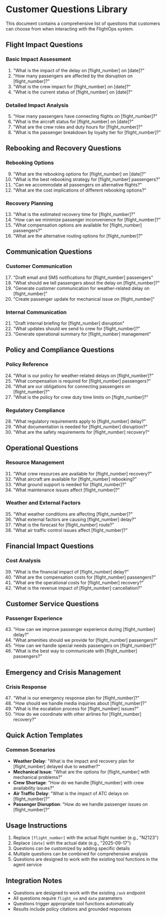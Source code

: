 # Customer Questions Library

This document contains a comprehensive list of questions that customers can choose from when interacting with the FlightOps system.

## Flight Impact Questions

### Basic Impact Assessment
1. "What is the impact of the delay on [flight_number] on [date]?"
2. "How many passengers are affected by the disruption on [flight_number]?"
3. "What is the crew impact for [flight_number] on [date]?"
4. "What is the current status of [flight_number] on [date]?"

### Detailed Impact Analysis
5. "How many passengers have connecting flights on [flight_number]?"
6. "What is the aircraft status for [flight_number] on [date]?"
7. "What are the crew roles and duty hours for [flight_number]?"
8. "What is the passenger breakdown by loyalty tier for [flight_number]?"

## Rebooking and Recovery Questions

### Rebooking Options
9. "What are the rebooking options for [flight_number] on [date]?"
10. "What is the best rebooking strategy for [flight_number] passengers?"
11. "Can we accommodate all passengers on alternative flights?"
12. "What are the cost implications of different rebooking options?"

### Recovery Planning
13. "What is the estimated recovery time for [flight_number]?"
14. "How can we minimize passenger inconvenience for [flight_number]?"
15. "What compensation options are available for [flight_number] passengers?"
16. "What are the alternative routing options for [flight_number]?"

## Communication Questions

### Customer Communication
17. "Draft email and SMS notifications for [flight_number] passengers"
18. "What should we tell passengers about the delay on [flight_number]?"
19. "Generate customer communication for weather-related delay on [flight_number]"
20. "Create passenger update for mechanical issue on [flight_number]"

### Internal Communication
21. "Draft internal briefing for [flight_number] disruption"
22. "What updates should we send to crew for [flight_number]?"
23. "Generate operational summary for [flight_number] management"

## Policy and Compliance Questions

### Policy Reference
24. "What is our policy for weather-related delays on [flight_number]?"
25. "What compensation is required for [flight_number] passengers?"
26. "What are our obligations for connecting passengers on [flight_number]?"
27. "What is the policy for crew duty time limits on [flight_number]?"

### Regulatory Compliance
28. "What regulatory requirements apply to [flight_number] delay?"
29. "What documentation is needed for [flight_number] disruption?"
30. "What are the safety requirements for [flight_number] recovery?"

## Operational Questions

### Resource Management
31. "What crew resources are available for [flight_number] recovery?"
32. "What aircraft are available for [flight_number] rebooking?"
33. "What ground support is needed for [flight_number]?"
34. "What maintenance issues affect [flight_number]?"

### Weather and External Factors
35. "What weather conditions are affecting [flight_number]?"
36. "What external factors are causing [flight_number] delay?"
37. "What is the forecast for [flight_number] route?"
38. "What air traffic control issues affect [flight_number]?"

## Financial Impact Questions

### Cost Analysis
39. "What is the financial impact of [flight_number] delay?"
40. "What are the compensation costs for [flight_number] passengers?"
41. "What are the operational costs for [flight_number] recovery?"
42. "What is the revenue impact of [flight_number] cancellation?"

## Customer Service Questions

### Passenger Experience
43. "How can we improve passenger experience during [flight_number] delay?"
44. "What amenities should we provide for [flight_number] passengers?"
45. "How can we handle special needs passengers on [flight_number]?"
46. "What is the best way to communicate with [flight_number] passengers?"

## Emergency and Crisis Management

### Crisis Response
47. "What is our emergency response plan for [flight_number]?"
48. "How should we handle media inquiries about [flight_number]?"
49. "What is the escalation process for [flight_number] issues?"
50. "How do we coordinate with other airlines for [flight_number] recovery?"

## Quick Action Templates

### Common Scenarios
- **Weather Delay**: "What is the impact and recovery plan for [flight_number] delayed due to weather?"
- **Mechanical Issue**: "What are the options for [flight_number] with mechanical problems?"
- **Crew Shortage**: "How do we handle [flight_number] with crew availability issues?"
- **Air Traffic Delay**: "What is the impact of ATC delays on [flight_number]?"
- **Passenger Disruption**: "How do we handle passenger issues on [flight_number]?"

## Usage Instructions

1. Replace `[flight_number]` with the actual flight number (e.g., "NZ123")
2. Replace `[date]` with the actual date (e.g., "2025-09-17")
3. Questions can be customized by adding specific details
4. Multiple questions can be combined for comprehensive analysis
5. Questions are designed to work with the existing tool functions in the agent service

## Integration Notes

- Questions are designed to work with the existing `/ask` endpoint
- All questions require `flight_no` and `date` parameters
- Questions trigger appropriate tool functions automatically
- Results include policy citations and grounded responses
